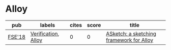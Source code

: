# Alloy

|pub|labels|cites|score|title|
|---|------|-----|-----|-----|
|[FSE'18](https://dblp.org/db/conf/sigsoft/fse2018.html)|[Verification](Verification.md), [Alloy](Alloy.md)|0|0|[ASketch: a sketching framework for Alloy](https://scholar.google.com/scholar?q=ASketch%3A+a+sketching+framework+for+Alloy)|
